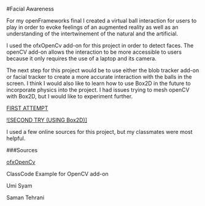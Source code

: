 #Facial Awareness

For my openFrameworks final I created a virtual ball interaction for users to play in order to evoke feelings of an augmented reality as well as an understanding of the intertwinement of the natural and the artificial. 

I used the ofxOpenCv add-on for this project in order to detect faces. The openCV add-on allows the interaction to be more accessible to users because it only requires the use of a laptop and its camera. 

The next step for this project would be to use either the blob tracker add-on or facial tracker to create a more accurate interaction with the balls in the screen. I think I would also like to learn how to use Box2D in the future to incorporate physics into the project. I had issues trying to mesh openCV with Box2D, but I would like to experiment further.

[FIRST ATTEMPT](https://vimeo.com/146846950)

[![SECOND TRY (USING Box2D)]](https://www.youtube.com/watch?v=fTIsT60ROYo&feature=youtu.be)

I used a few online sources for this project, but my classmates were most helpful.

###Sources

[ofxOpenCv](http://openframeworks.cc/documentation/ofxOpenCv/introduction.html)

ClassCode Example for OpenCV add-on

Umi Syam 

Saman Tehrani
